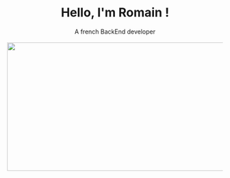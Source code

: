 <div align="center">
  <h1 align="center">
      Hello, I'm Romain !
  </h1>
  <span> A french BackEnd developer </span>
  <br>
</div>

<br>

<div align="center">
  <img src="[https://i.imgur.com/kyAienM.gif](https://i.pinimg.com/originals/44/c7/c1/44c7c1f3fbd68b2151c37af5f08198f1.gif)" width="900" height="300"/>
</div>

<br>
<br>

<!--
**Romain-GRADELET/Romain-GRADELET** is a ✨ _special_ ✨ repository because its `README.md` (this file) appears on your GitHub profile.

Here are some ideas to get you started:

- 🔭 I’m currently working on ...
- 🌱 I’m currently learning ...
- 👯 I’m looking to collaborate on ...
- 🤔 I’m looking for help with ...
- 💬 Ask me about ...
- 📫 How to reach me: ...
- 😄 Pronouns: ...
- ⚡ Fun fact: ...
-->
